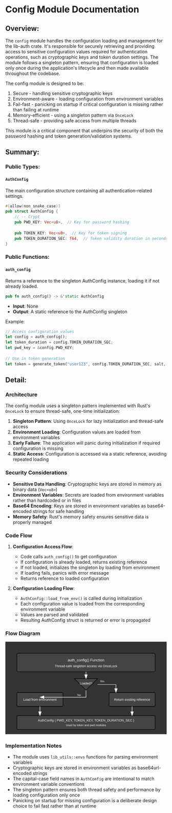 # Config Module Documentation

## Overview:

The `config` module handles the configuration loading and management for the lib-auth crate. It's responsible for securely retrieving and providing access to sensitive configuration values required for authentication operations, such as cryptographic keys and token duration settings. The module follows a singleton pattern, ensuring that configuration is loaded only once during the application's lifecycle and then made available throughout the codebase.

The config module is designed to be:
1. Secure - handling sensitive cryptographic keys
2. Environment-aware - loading configuration from environment variables
3. Fail-fast - panicking on startup if critical configuration is missing rather than failing at runtime
4. Memory-efficient - using a singleton pattern via `OnceLock`
5. Thread-safe - providing safe access from multiple threads

This module is a critical component that underpins the security of both the password hashing and token generation/validation systems.

## Summary:

### Public Types:

#### `AuthConfig`
The main configuration structure containing all authentication-related settings.

```rust
#[allow(non_snake_case)]
pub struct AuthConfig {
    // -- Crypt
    pub PWD_KEY: Vec<u8>,  // Key for password hashing

    pub TOKEN_KEY: Vec<u8>,  // Key for token signing
    pub TOKEN_DURATION_SEC: f64,  // Token validity duration in seconds
}
```

### Public Functions:

#### `auth_config`
Returns a reference to the singleton AuthConfig instance, loading it if not already loaded.

```rust
pub fn auth_config() -> &'static AuthConfig
```

- **Input**: None
- **Output**: A static reference to the AuthConfig singleton

Example:
```rust
// Access configuration values
let config = auth_config();
let token_duration = config.TOKEN_DURATION_SEC;
let pwd_key = &config.PWD_KEY;

// Use in token generation
let token = generate_token("user123", config.TOKEN_DURATION_SEC, salt, &config.TOKEN_KEY)?;
```

## Detail:

### Architecture

The config module uses a singleton pattern implemented with Rust's `OnceLock` to ensure thread-safe, one-time initialization:

1. **Singleton Pattern**: Using `OnceLock` for lazy initialization and thread-safe access
2. **Environment Loading**: Configuration values are loaded from environment variables
3. **Early Failure**: The application will panic during initialization if required configuration is missing
4. **Static Access**: Configuration is accessed via a static reference, avoiding repeated loading

### Security Considerations

- **Sensitive Data Handling**: Cryptographic keys are stored in memory as binary data (`Vec<u8>`)
- **Environment Variables**: Secrets are loaded from environment variables rather than hardcoded or in files
- **Base64 Encoding**: Keys are stored in environment variables as base64-encoded strings for safe handling
- **Memory Safety**: Rust's memory safety ensures sensitive data is properly managed

### Code Flow

1. **Configuration Access Flow**:
   - Code calls `auth_config()` to get configuration
   - If configuration is already loaded, returns existing reference
   - If not loaded, initializes the singleton by loading from environment
   - If loading fails, panics with error message
   - Returns reference to loaded configuration

2. **Configuration Loading Flow**:
   - `AuthConfig::load_from_env()` is called during initialization
   - Each configuration value is loaded from the corresponding environment variable
   - Values are parsed and validated
   - Resulting AuthConfig struct is returned or error is propagated

### Flow Diagram

![Config Module Flow](images/config.svg)

### Implementation Notes

- The module uses `lib_utils::envs` functions for parsing environment variables
- Cryptographic keys are stored in environment variables as base64url-encoded strings
- The capital-case field names in `AuthConfig` are intentional to match environment variable conventions
- The singleton pattern ensures both thread safety and performance by loading configuration only once
- Panicking on startup for missing configuration is a deliberate design choice to fail fast rather than at runtime
